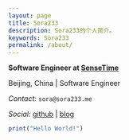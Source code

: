 ```yaml
---
layout: page
title: Sora233
description: Sora233的个人简介。
keywords: Sora233
permalink: /about/
---
```


**Software Engineer at [SenseTime](https://sensetime.com)**

Beijing, China \| Software Engineer

*Contact:* `sora@sora233.me`

*Social:*  [github](http://github.com/sora233) \| [blog](https://sora233.me)
    
```ruby
print("Hello World!")
```
